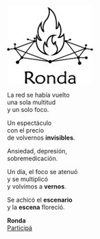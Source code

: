 <img src="logo_medium.png" alt="Logo" width="200" height="181">

La red se había vuelto  
una sola multitud  
y un solo foco. 

Un espectáculo  
con el precio  
de volvernos **invisibles**.

Ansiedad, depresión,  
sobremedicación.

Un día, el foco se atenuó   
y se multiplicó   
y volvimos a **vernos**.

Se achicó el **escenario**   
y la **escena** floreció.

**Ronda**    
[Participá](actividad.md)
